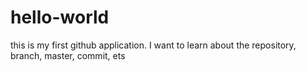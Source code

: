 # hello-world
this is my first github application. I want to learn about the repository, branch, master, commit, ets
